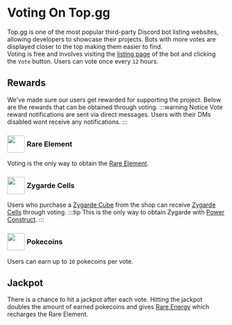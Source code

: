 # Voting On Top.gg
Top.gg is one of the most popular third-party Discord bot listing websites, allowing developers to showcase their projects. Bots with more votes are displayed closer to the top making them easier to find. <br>Voting is free and involves visiting the [listing page](https://top.gg/bot/818836234104602635/vote) of the bot and clicking the `Vote` button. Users can vote once every `12` hours.

## Rewards
We've made sure our users get rewarded for supporting the project. Below are the rewards that can be obtained through voting.
:::warning Notice
Vote reward notifications are sent via direct messages. Users with their DMs disabled wont receive any notifications.
:::
### <div style="display: flex;align-items: center"><img src="https://cdn.discordapp.com/emojis/1308415231298371584.png" width="40" height="40" style="margin-right:5px">Rare Element</div>
Voting is the only way to obtain the [Rare Element](../items.md#rare-element). 

### <div style="display: flex;align-items: center"><img src="https://cdn.discordapp.com/emojis/1319518118040567859.png" width="40" height="40" style="margin-right:5px">Zygarde Cells</div>
Users who purchase a [Zygarde Cube](https://bulbapedia.bulbagarden.net/wiki/Zygarde_Cube) from the shop can receive [Zygarde Cells](https://bulbapedia.bulbagarden.net/wiki/Zygarde_Cell) through voting.
:::tip
This is the only way to obtain Zygarde with [Power Construct](https://bulbapedia.bulbagarden.net/wiki/Power_Construct_(Ability)).
:::
### <div style="display: flex;align-items: center"><img src="https://cdn.discordapp.com/emojis/1278844526252785776.png" width="40" height="40" style="margin-right:5px">Pokecoins</div>
Users can earn up to `10` pokecoins per vote.

## Jackpot
There is a chance to hit a jackpot after each vote. Hitting the jackpot doubles the amount of earned pokecoins and gives [Rare Energy](../items.md#rare-energy) which recharges the Rare Element.